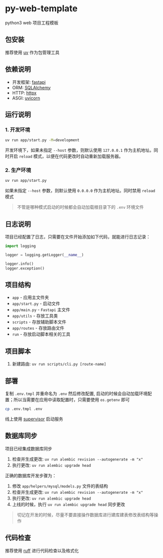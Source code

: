 # py-web-template

python3 web 项目工程模板

## 包安装

推荐使用 [uv](https://docs.astral.sh/uv/) 作为包管理工具

## 依赖说明

-   开发框架: [fastapi](https://fastapi.tiangolo.com/zh/#api_2)
-   ORM: [SQLAlchemy](https://www.sqlalchemy.org/)
-   HTTP: [httpx](https://www.python-httpx.org/)
-   ASGI: [uvicorn](https://www.uvicorn.org/)

## 运行说明

### 1. 开发环境

```bash
uv run app/start.py -M=development
```

开发环境下，如果未指定 `--host` 参数，则默认使用 `127.0.0.1` 作为主机地址。同时开启 `reload` 模式，以便在代码更改时自动重新加载服务器。

### 2. 生产环境

```bash
uv run app/start.py
```

如果未指定 `--host` 参数，则默认使用 `0.0.0.0` 作为主机地址。同时禁用 `reload` 模式

> 不管是哪种模式启动的时候都会自动加载根目录下的 `.env` 环境文件

## 日志说明

项目已经配置了日志，只需要在文件开始添加如下代码，就能进行日志记录：

```python
import logging

logger = logging.getLogger(__name__)

logger.info()
logger.exception()
```

## 项目结构

-   `app` - 应用主文件夹
-   `app/start.py` - 启动文件
-   `app/main.py` - `Fastapi` 主文件
-   `app/utils` - 存放工具类
-   `scripts` - 存放辅助脚本文件
-   `app/routes` - 存放路由文件
-   `run` - 存放启动脚本相关的工具

## 项目脚本

1. 新建路由: `uv run scripts/cli.py [route-name]`

## 部署

复制 `.env.tmpl` 并重命名为 `.env` 然后修改配置, 启动的时候会自动加载环境配置；所以当需要在应用中读取配置时，只需要使用 `os.getenv` 即可

```bash
cp .env.tmpl .env
```

线上使用 [supervisor](https://supervisord.org/) 启动服务

## 数据库同步

项目已经集成数据库同步

1. 检查并生成更改: `uv run alembic revision --autogenerate -m "x"`
2. 执行更改: `uv run alembic upgrade head`

正确的数据库开发步骤为：

1. 修改 `app/helpers/mysql/models.py` 文件的表结构
2. 检查并生成更改: `uv run alembic revision --autogenerate -m "x"`
3. 执行更改: `uv run alembic upgrade head`
4. 上线的时候，执行 `uv run alembic upgrade head` 同步更改

> 切记在开发的时候，尽量不要直接操作数据库进行建库建表修改表结构等操作

## 代码检查

推荐使用 [ruff](https://docs.astral.sh/ruff/) 进行代码检查以及格式化
